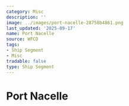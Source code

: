 ```yaml
---
category: Misc
description: ''
image: ../images/port-nacelle-28758b4861.png
last_updated: '2025-09-17'
name: Port Nacelle
source: WFCD
tags:
- Ship Segment
- Misc
tradable: false
type: Ship Segment
---
```


# Port Nacelle

